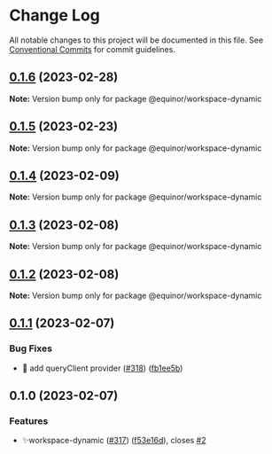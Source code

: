 # Change Log

All notable changes to this project will be documented in this file.
See [Conventional Commits](https://conventionalcommits.org) for commit guidelines.

## [0.1.6](https://github.com/equinor/fusion-workspace/compare/@equinor/workspace-dynamic@0.1.4...@equinor/workspace-dynamic@0.1.6) (2023-02-28)

**Note:** Version bump only for package @equinor/workspace-dynamic

## [0.1.5](https://github.com/equinor/fusion-workspace/compare/@equinor/workspace-dynamic@0.1.4...@equinor/workspace-dynamic@0.1.5) (2023-02-23)

**Note:** Version bump only for package @equinor/workspace-dynamic

## [0.1.4](https://github.com/equinor/fusion-workspace/compare/@equinor/workspace-dynamic@0.1.3...@equinor/workspace-dynamic@0.1.4) (2023-02-09)

**Note:** Version bump only for package @equinor/workspace-dynamic

## [0.1.3](https://github.com/equinor/fusion-workspace/compare/@equinor/workspace-dynamic@0.1.2...@equinor/workspace-dynamic@0.1.3) (2023-02-08)

**Note:** Version bump only for package @equinor/workspace-dynamic

## [0.1.2](https://github.com/equinor/fusion-workspace/compare/@equinor/workspace-dynamic@0.1.1...@equinor/workspace-dynamic@0.1.2) (2023-02-08)

**Note:** Version bump only for package @equinor/workspace-dynamic

## [0.1.1](https://github.com/equinor/fusion-workspace/compare/@equinor/workspace-dynamic@0.1.0...@equinor/workspace-dynamic@0.1.1) (2023-02-07)

### Bug Fixes

- :bug: add queryClient provider ([#318](https://github.com/equinor/fusion-workspace/issues/318)) ([fb1ee5b](https://github.com/equinor/fusion-workspace/commit/fb1ee5b68dbd110a815d2c470e76bf2c6a8942c8))

## 0.1.0 (2023-02-07)

### Features

- ✨workspace-dynamic ([#317](https://github.com/equinor/fusion-workspace/issues/317)) ([f53e16d](https://github.com/equinor/fusion-workspace/commit/f53e16dae70fb7b317ba875da93733e6ea1f69d3)), closes [#2](https://github.com/equinor/fusion-workspace/issues/2)
